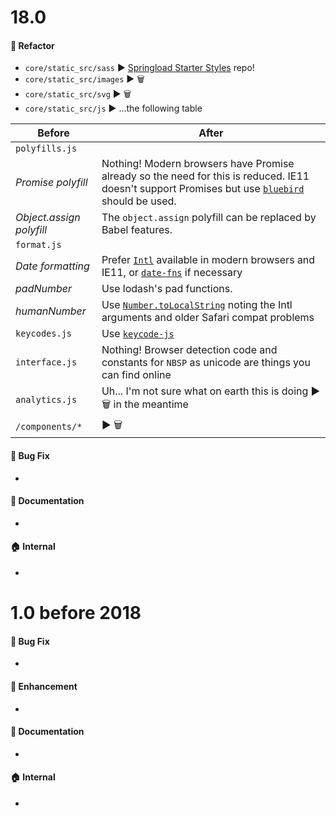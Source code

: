 # 18.0

#### :nail_care: Refactor
* `core/static_src/sass` :arrow_forward: [Springload Starter Styles](springload/frontend-starter-styles) repo!
* `core/static_src/images` :arrow_forward:  :wastebasket: 
* `core/static_src/svg` :arrow_forward:  :wastebasket:
* `core/static_src/js` :arrow_forward:  ...the following table

| Before          | After           |
|-----------------|-----------------|
| `polyfills.js`  | |
| *Promise polyfill* | Nothing! Modern browsers have Promise already so the need for this is reduced. IE11 doesn't support Promises but use [`bluebird`](https://www.npmjs.com/package/bluebird) should be used. |
| *Object.assign polyfill* |  The `object.assign` polyfill can be replaced by Babel features. |
| `format.js`       | |
| *Date formatting* | Prefer [`Intl`](https://developer.mozilla.org/en-US/docs/Web/JavaScript/Reference/Global_Objects/Intl) available in modern browsers and IE11, or [`date-fns`](https://github.com/date-fns/date-fns) if necessary |
| *padNumber*      | Use lodash's pad functions. |
| *humanNumber*    | Use [`Number.toLocalString`](https://developer.mozilla.org/en-US/docs/Web/JavaScript/Reference/Global_Objects/Number/toLocaleString) noting the Intl arguments and older Safari compat problems |
| `keycodes.js`    | Use [`keycode-js`](https://www.npmjs.com/package/keycode-js) |
| `interface.js`   | Nothing! Browser detection code and constants for `NBSP` as unicode are things you can find online |
| `analytics.js`   | Uh... I'm not sure what on earth this is doing :arrow_forward: :wastebasket: in the meantime |
| `/components/*`   | :arrow_forward: :wastebasket: |


#### :bug: Bug Fix
* 
#### :memo: Documentation
* 
#### :house: Internal
* 


# 1.0 before 2018

#### :bug: Bug Fix
* 
#### :nail_care: Enhancement
* 
#### :memo: Documentation
* 
#### :house: Internal
* 
